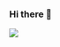 ### Hi there 👋

<img src="https://img.shields.io/badge/#F7DF1E?style=for-the-badge&logo=JavaScript&logoColor=white">
